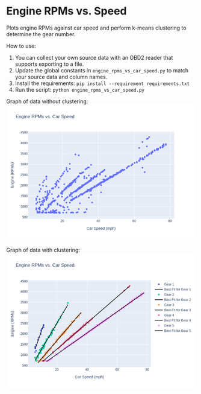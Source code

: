 # Engine RPMs vs. Speed

Plots engine RPMs against car speed and perform k-means clustering to determine the gear number.

How to use:
1. You can collect your own source data with an OBD2 reader that supports exporting to a file.
2. Update the global constants in `engine_rpms_vs_car_speed.py` to match your source data and column names.
3. Install the requirements: `pip install --requirement requirements.txt`
4. Run the script: `python engine_rpms_vs_car_speed.py`

Graph of data without clustering:
![Without clustering](images/Engine%20RPMs%20vs.%20Car%20Speed%20without%20clustering.png)

Graph of data with clustering:
![With clustering](images/Engine%20RPMs%20vs.%20Car%20Speed%20with%20clustering.png)
